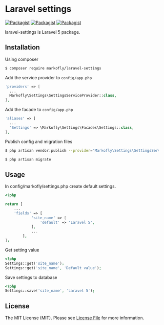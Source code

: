 # Laravel settings
[![Packagist](https://img.shields.io/packagist/v/markofly/laravel-settings.svg)](https://packagist.org/packages/markofly/laravel-settings)
[![Packagist](https://img.shields.io/packagist/dt/markofly/laravel-settings.svg)](https://packagist.org/packages/markofly/laravel-settings)
[![Packagist](https://img.shields.io/packagist/l/markofly/laravel-settings.svg)](http://choosealicense.com/licenses/mit)

laravel-settings is Laravel 5 package.

## Installation

Using composer

```bash
$ composer require markofly/laravel-settings
```

Add the service provider to `config/app.php`

```php
'providers' => [
  ...
  Markofly\Settings\SettingsServiceProvider::class,
],
```

Add the facade to `config/app.php`

```php
'aliases' => [
  ...
  'Settings' => \Markofly\Settings\Facades\Settings::class,
],
```

Publish config and migration files

```bash
$ php artisan vendor:publish --provider="Markofly\Settings\SettingsServiceProvider"
```

```bash
$ php artisan migrate
```

## Usage

In config/markofly/settings.php create default settings.

```php
<?php

return [
    ...
    'fields' => [
            'site_name' => [
                'default' => 'Laravel 5',
            ],
            ...
        ],
];
```

Get setting value

```php
<?php
Settings::get('site_name');
Settings::get('site_name', 'Default value');
```

Save settings to database

```php
<?php
Settings::save('site_name', 'Laravel 5');
```

## License

The MIT License (MIT). Please see [License File](LICENSE) for more information.
